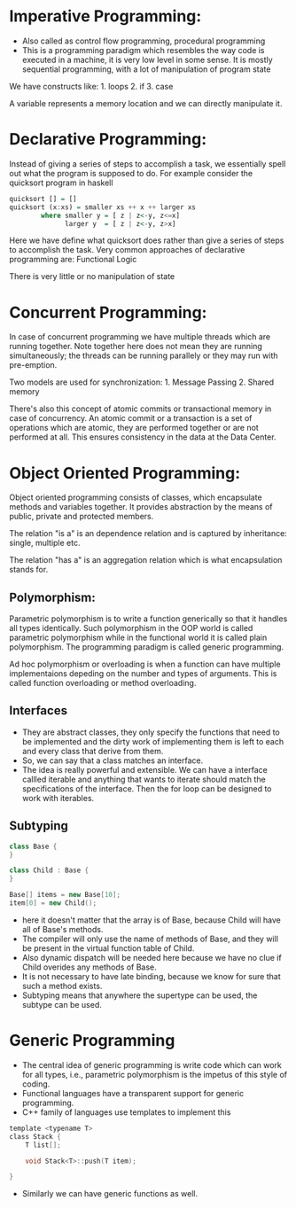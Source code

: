 # Imperative Programming:
- Also called as control flow programming, procedural programming
- This is a programming paradigm which resembles the way code is executed in a
machine, it is very low level in some sense.
It is mostly sequential programming, with a lot of manipulation of program state

We have constructs like:
    1. loops
    2. if
    3. case

A variable represents a memory location and we can directly manipulate it.

# Declarative Programming:
Instead of giving a series of steps to accomplish a task, we essentially spell
out what the program is supposed to do. For example consider the quicksort
program in haskell

```hs
quicksort [] = []
quicksort (x:xs) = smaller xs ++ x ++ larger xs
        where smaller y = [ z | z<-y, z<=x]
              larger y  = [ z | z<-y, z>x]
```

Here we have define what quicksort does rather than give a series of steps to
accomplish the task. Very common approaches of declarative programming are:
    Functional
    Logic

There is very little or no manipulation of state

# Concurrent Programming:
In case of concurrent programming we have multiple threads which are running
together. Note together here does not mean they are running simultaneously; the
threads can be running parallely or they may run with pre-emption.

Two models are used for synchronization:
    1. Message Passing
    2. Shared memory

There's also this concept of atomic commits or transactional memory in case of
concurrency. An atomic commit or a transaction is a set of operations which are
atomic, they are performed together or are not performed at all. This ensures
consistency in the data at the Data Center.

# Object Oriented Programming:
Object oriented programming consists of classes, which encapsulate methods and
variables together. It provides abstraction by the means of public, private and
protected members.

The relation "is a" is an dependence relation and is captured by
inheritance: single, multiple etc.

The relation "has a" is an aggregation relation which is what encapsulation
stands for.

## Polymorphism:
Parametric polymorphism is to write a function generically so that it handles
all types identically. Such polymorphism in the OOP world is called parametric
polymorphism while in the functional world it is called plain polymorphism.
The programming paradigm is called generic programming.

Ad hoc polymorphism or overloading is when a function can have multiple
implementaions depeding on the number and types of arguments. This is called
function overloading or method overloading.

## Interfaces
- They are abstract classes, they only specify the functions that need to be
implemented and the dirty work of implementing them is left to each and every
class that derive from them.
- So, we can say that a class matches an interface.
- The idea is really powerful and extensible. We can have a interface callled
iterable and anything that wants to iterate should match the specifications
of the interface. Then the for loop can be designed to work with iterables.

## Subtyping

```c++
class Base {
}

class Child : Base {
}

Base[] items = new Base[10];
item[0] = new Child();
```

- here it doesn't matter that the array is of Base, because
Child will have all of Base's methods.
- The compiler will only use the name of methods of Base,
and they will be present in the virtual function table of Child.
- Also dynamic dispatch will be needed here because we have no clue
if Child overides any methods of Base.
- It is not necessary to have late binding, because we know for sure
that such a method exists.
- Subtyping means that anywhere the supertype can be used, the subtype can
be used.

# Generic Programming
- The central idea of generic programming is write code which can work for
all types, i.e., parametric polymorphism is the impetus of this style of
coding.
- Functional languages have a transparent support for generic programming.
- C++ family of languages use templates to implement this

```c
template <typename T>
class Stack {
    T list[];

    void Stack<T>::push(T item);

}
```

- Similarly we can have generic functions as well.
